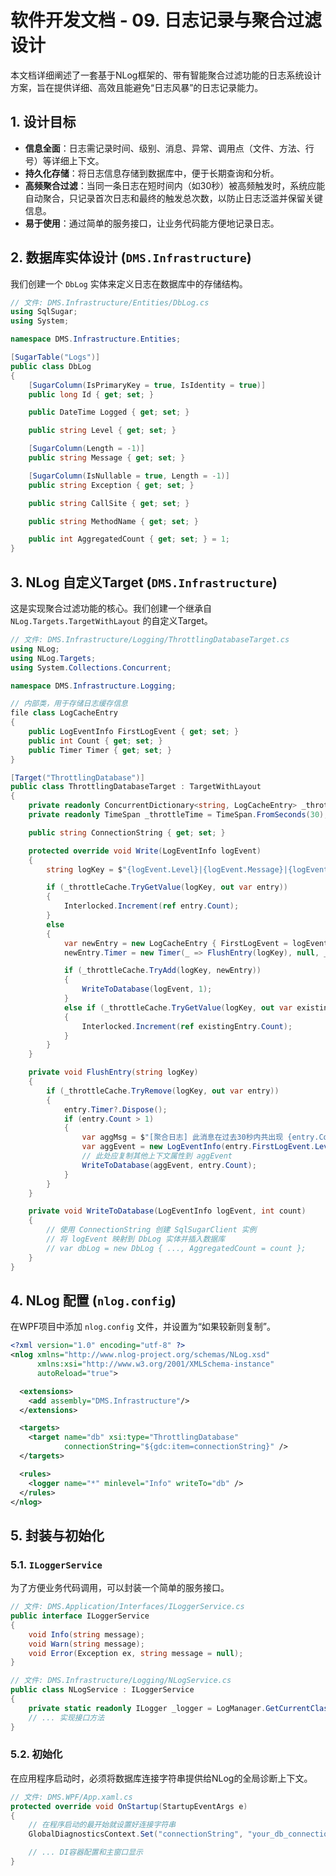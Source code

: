 # 软件开发文档 - 09. 日志记录与聚合过滤设计

本文档详细阐述了一套基于NLog框架的、带有智能聚合过滤功能的日志系统设计方案，旨在提供详细、高效且能避免“日志风暴”的日志记录能力。

## 1. 设计目标

*   **信息全面**：日志需记录时间、级别、消息、异常、调用点（文件、方法、行号）等详细上下文。
*   **持久化存储**：将日志信息存储到数据库中，便于长期查询和分析。
*   **高频聚合过滤**：当同一条日志在短时间内（如30秒）被高频触发时，系统应能自动聚合，只记录首次日志和最终的触发总次数，以防止日志泛滥并保留关键信息。
*   **易于使用**：通过简单的服务接口，让业务代码能方便地记录日志。

## 2. 数据库实体设计 (`DMS.Infrastructure`)

我们创建一个 `DbLog` 实体来定义日志在数据库中的存储结构。

```csharp
// 文件: DMS.Infrastructure/Entities/DbLog.cs
using SqlSugar;
using System;

namespace DMS.Infrastructure.Entities;

[SugarTable("Logs")]
public class DbLog
{
    [SugarColumn(IsPrimaryKey = true, IsIdentity = true)]
    public long Id { get; set; }

    public DateTime Logged { get; set; }

    public string Level { get; set; }

    [SugarColumn(Length = -1)]
    public string Message { get; set; }

    [SugarColumn(IsNullable = true, Length = -1)]
    public string Exception { get; set; }

    public string CallSite { get; set; }

    public string MethodName { get; set; }

    public int AggregatedCount { get; set; } = 1;
}
```

## 3. NLog 自定义Target (`DMS.Infrastructure`)

这是实现聚合过滤功能的核心。我们创建一个继承自 `NLog.Targets.TargetWithLayout` 的自定义Target。

```csharp
// 文件: DMS.Infrastructure/Logging/ThrottlingDatabaseTarget.cs
using NLog;
using NLog.Targets;
using System.Collections.Concurrent;

namespace DMS.Infrastructure.Logging;

// 内部类，用于存储日志缓存信息
file class LogCacheEntry
{
    public LogEventInfo FirstLogEvent { get; set; }
    public int Count { get; set; }
    public Timer Timer { get; set; }
}

[Target("ThrottlingDatabase")]
public class ThrottlingDatabaseTarget : TargetWithLayout
{
    private readonly ConcurrentDictionary<string, LogCacheEntry> _throttleCache = new();
    private readonly TimeSpan _throttleTime = TimeSpan.FromSeconds(30);

    public string ConnectionString { get; set; }

    protected override void Write(LogEventInfo logEvent)
    {
        string logKey = $"{logEvent.Level}|{logEvent.Message}|{logEvent.CallerFilePath}|{logEvent.CallerLineNumber}";

        if (_throttleCache.TryGetValue(logKey, out var entry))
        {
            Interlocked.Increment(ref entry.Count);
        }
        else
        {
            var newEntry = new LogCacheEntry { FirstLogEvent = logEvent, Count = 1 };
            newEntry.Timer = new Timer(_ => FlushEntry(logKey), null, _throttleTime, Timeout.InfiniteTime);

            if (_throttleCache.TryAdd(logKey, newEntry))
            {
                WriteToDatabase(logEvent, 1);
            }
            else if (_throttleCache.TryGetValue(logKey, out var existingEntry))
            {
                Interlocked.Increment(ref existingEntry.Count);
            }
        }
    }

    private void FlushEntry(string logKey)
    {
        if (_throttleCache.TryRemove(logKey, out var entry))
        {
            entry.Timer?.Dispose();
            if (entry.Count > 1)
            {
                var aggMsg = $"[聚合日志] 此消息在过去30秒内共出现 {entry.Count} 次。首次消息: {entry.FirstLogEvent.FormattedMessage}";
                var aggEvent = new LogEventInfo(entry.FirstLogEvent.Level, entry.FirstLogEvent.LoggerName, aggMsg);
                // 此处应复制其他上下文属性到 aggEvent
                WriteToDatabase(aggEvent, entry.Count);
            }
        }
    }

    private void WriteToDatabase(LogEventInfo logEvent, int count)
    {
        // 使用 ConnectionString 创建 SqlSugarClient 实例
        // 将 logEvent 映射到 DbLog 实体并插入数据库
        // var dbLog = new DbLog { ..., AggregatedCount = count };
    }
}
```

## 4. NLog 配置 (`nlog.config`)

在WPF项目中添加 `nlog.config` 文件，并设置为“如果较新则复制”。

```xml
<?xml version="1.0" encoding="utf-8" ?>
<nlog xmlns="http://www.nlog-project.org/schemas/NLog.xsd"
      xmlns:xsi="http://www.w3.org/2001/XMLSchema-instance"
      autoReload="true">

  <extensions>
    <add assembly="DMS.Infrastructure"/>
  </extensions>

  <targets>
    <target name="db" xsi:type="ThrottlingDatabase"
            connectionString="${gdc:item=connectionString}" />
  </targets>

  <rules>
    <logger name="*" minlevel="Info" writeTo="db" />
  </rules>
</nlog>
```

## 5. 封装与初始化

### 5.1. `ILoggerService`

为了方便业务代码调用，可以封装一个简单的服务接口。

```csharp
// 文件: DMS.Application/Interfaces/ILoggerService.cs
public interface ILoggerService
{
    void Info(string message);
    void Warn(string message);
    void Error(Exception ex, string message = null);
}

// 文件: DMS.Infrastructure/Logging/NLogService.cs
public class NLogService : ILoggerService
{
    private static readonly ILogger _logger = LogManager.GetCurrentClassLogger();
    // ... 实现接口方法
}
```

### 5.2. 初始化

在应用程序启动时，必须将数据库连接字符串提供给NLog的全局诊断上下文。

```csharp
// 文件: DMS.WPF/App.xaml.cs
protected override void OnStartup(StartupEventArgs e)
{
    // 在程序启动的最开始就设置好连接字符串
    GlobalDiagnosticsContext.Set("connectionString", "your_db_connection_string_here");

    // ... DI容器配置和主窗口显示
}
```
